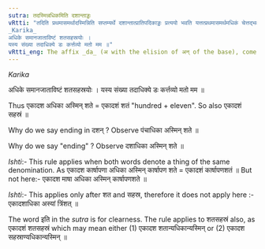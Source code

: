 ```yaml
---
sutra: तदस्मिन्नधिकमिति दशान्ताड्डः
vRtti: "तदिति प्रथमासमर्थादस्मिन्निति सप्तम्यर्थे दशान्तात्प्रातिपदिकाड्डः प्रत्ययो भवति यत्तत्प्रथमासमर्थमधिकं चेत्तद्भवति । इतिकरणस्ततश्चेद्विवक्षा ॥
_Karika_
अधिके समानजाताविष्टं शतसहस्रयोः ।
यस्य संख्या तदाधिक्ये डः कर्त्तव्यो मतो मम ॥"
vRtti_eng: The affix _da_ (अ with the elision of अन् of the base), comes after a Numeral ending in _dasan_, being in the first case in construction, in the sense of "this is surplus".
---
```

_Karika_

अधिके समानजाताविष्टं शतसहस्रयोः ।
यस्य संख्या तदाधिक्ये डः कर्त्तव्यो मतो मम ॥

Thus एकादश अधिका अस्मिन् शते = एकादशं शतं "hundred + eleven". So also एकादशं सहस्रं ॥

Why do we say ending in दशन् ? Observe पंचाधिका अस्मिन् शते ॥

Why do we say "ending" ? Observe दशाधिका अस्मिन् शते ॥ 

_Ishti_:- This rule applies when both words denote a thing of the same denomination. As एकादश कार्षापणा अधिका अस्मिन् कार्षापण शते = एकादशं कार्षापणशतं ॥ But not here:- एकादश माषा अधिका अस्मिन् कार्षापणशते ॥

_Ishti_:- This applies only after शत and सहस्र, therefore it does not apply here :- एकादशाधिका अस्यां त्रिंशत् ॥

The word इति in the _sutra_ is for clearness. The rule applies to शतसहस्रं also, as एकादशं शतसहस्रं which may mean either (1) एकादश शतान्यधिकान्यस्मिन् or (2) एकादश सहस्राण्यधिकान्यस्मिन् ॥
